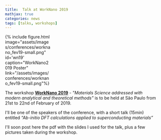 ```yaml
---
title:  Talk at WorkNano 2019
mathjax: true
categories: news
tags: [talks, workshops]
---
```


<div class="float-right mx-3" style="width:30%">
{% include figure.html image="assets/images/conferences/worknano_fev19-small.png" id='wn19' caption="WorkNano2019 Poster" link="/assets/images/conferences/worknano_fev19-small.png"%}
</div>

The workshop **[WorkNano 2019]** - *"Materials Science addressed with modern analytical and theoretical methods"* is to be held at São Paulo from 21st to 22nd of February of 2019.

I'll be one of the speakers of the conference, with a short talk (15min) entitled *“Ab-initio DFT calculations applied to superconducting materials”*

I'll soon post here the pdf with the slides I used for the talk, plus a few pictures taken during the workshop.

[WorkNano 2019]: http://fep.if.usp.br/~worknano/

